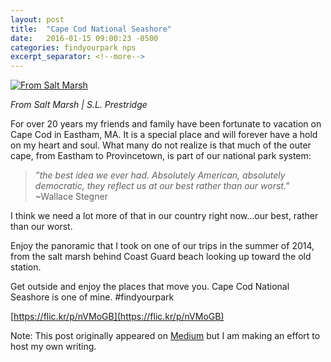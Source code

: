```yaml
---
layout: post
title:  "Cape Cod National Seashore"
date:   2016-01-15 09:00:23 -0500
categories: findyourpark nps
excerpt_separator: <!--more-->
---
```


[![From Salt Marsh](https://c2.staticflickr.com/4/3861/14392122819_06dde6eb49_b.jpg)](https://flic.kr/p/nVMoGB)

<cite>From Salt Marsh | S.L. Prestridge</cite>

For over 20 years my friends and family have been fortunate to vacation on Cape Cod in Eastham, MA. It is a special place and will forever have a hold on my heart and soul. What many do not realize is that much of the outer cape, from Eastham to Provincetown, is part of our national park system: 

>_”the best idea we ever had. Absolutely American, absolutely democratic, they reflect us at our best rather than our worst."_
~Wallace Stegner

<!--more-->

I think we need a lot more of that in our country right now...our best, rather than our worst.

Enjoy the panoramic that I took on one of our trips in the summer of 2014, from the salt marsh behind Coast Guard beach looking up toward the old station.

Get outside and enjoy the places that move you. Cape Cod National Seashore is one of mine. #findyourpark

[https://flic.kr/p/nVMoGB](https://flic.kr/p/nVMoGB)

Note: This post originally appeared on [Medium](https://medium.com/@sprestridge/cape-cod-national-seashore-9891f4e4647a#.jwz73leks) but I am making an effort to host my own writing.
